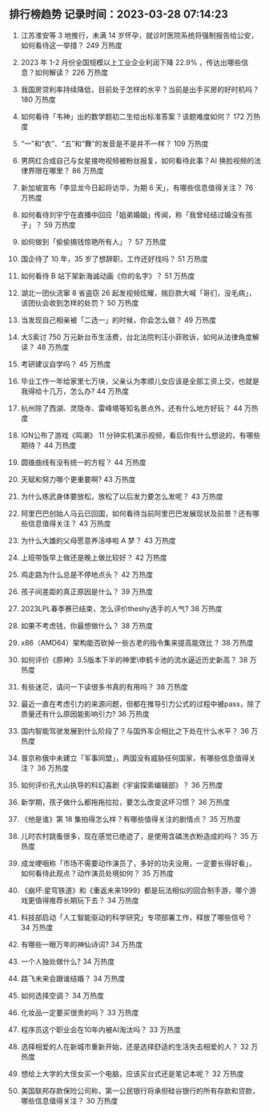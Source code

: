 
## 排行榜趋势 记录时间：2023-03-28 07:14:23
  
  1. 江苏淮安等 3 地推行，未满 14 岁怀孕，就诊时医院系统将强制报告给公安，如何看待这一举措？ 249 万热度
    
  2. 2023 年 1-2 月份全国规模以上工业企业利润下降 22.9% ，传达出哪些信息？如何解读？ 226 万热度
    
  3. 我国房贷利率持续降低，目前处于怎样的水平？当前是出手买房的好时机吗？ 180 万热度
    
  4. 如何看待「韦神」出的数学题初二生给出标准答案？该题难度如何？ 172 万热度
    
  5. “一”和“衣”、“五”和“舞”的发音是不是并不一样？ 109 万热度
    
  6. 男网红合成自己与女星接吻视频被粉丝报复，如何看待此事？AI 换脸视频的法律界限在哪里？ 86 万热度
    
  7. 新加坡宣布「李显龙今日起将访华，为期 6 天」，有哪些信息值得关注？ 76 万热度
    
  8. 如何看待刘宇宁在直播中回应「姐弟婚姻」传闻，称「我曾经结过婚没有孩子」？ 59 万热度
    
  9. 如何做到「偷偷搞钱惊艳所有人」？ 57 万热度
    
  10. 国企待了 10 年，35 岁了想辞职，工作还好找吗？ 51 万热度
    
  11. 如何看待 B 站下架新海诚动画《你的名字》？ 51 万热度
    
  12. 湖北一团伙流窜 8 省盗窃 26 起发视频炫耀，揣巨款大喊「哥们，没毛病」，该团伙会收到怎样的处罚？ 50 万热度
    
  13. 当发现自己相亲被「二选一」的时候，你会怎么做？ 49 万热度
    
  14. 大S索讨 750 万元新台币生活费，台北法院判汪小菲败诉，如何从法律角度解读？ 48 万热度
    
  15. 考研建议自学吗？ 45 万热度
    
  16. 毕业工作一年给家里七万块，父亲认为孝顺儿女应该是全部工资上交，也就是我得给十几万，怎么办? 44 万热度
    
  17. 杭州除了西湖、灵隐寺、雷峰塔等知名景点外，还有什么地方好玩？ 44 万热度
    
  18. IGN公布了游戏《鸣潮》 11 分钟实机演示视频，看后你有什么想说的，有哪些期待？ 44 万热度
    
  19. 圆锥曲线有没有统一的方程？ 44 万热度
    
  20. 天赋和努力哪个更重要啊? 43 万热度
    
  21. 为什么练武身体要放松，放松了以后发力要怎么发呢？ 43 万热度
    
  22. 阿里巴巴创始人马云已回国，如何看待当前阿里巴巴发展现状及前景？还有哪些信息值得关注？ 43 万热度
    
  23. 为什么大雄的父母愿意养活哆啦 A 梦？ 43 万热度
    
  24. 上班带饭早上做还是晚上做比较好？ 42 万热度
    
  25. 鸡走路为什么总是不停地点头？ 42 万热度
    
  26. 孩子间差距的真正原因是什么？ 39 万热度
    
  27. 2023LPL春季赛已结束，怎么评价theshy选手的人气? 38 万热度
    
  28. 如果不考虑钱，你最想做什么？ 38 万热度
    
  29. x86（AMD64）架构能否砍掉一些古老的指令集来提高能效比？ 38 万热度
    
  30. 如何评价《原神》3.5版本下半的神里\申鹤卡池的流水逼近历史新高？ 38 万热度
    
  31. 有些迷茫，请问一下读很多书真的有用吗？ 38 万热度
    
  32. 最近一直在考虑引力的来源问题，但都在推导引力公式的过程中被pass，除了质量还有什么原因能影响引力? 36 万热度
    
  33. 国内智能驾驶发展到什么阶段了？与国外车企相比之下处在什么水平？ 36 万热度
    
  34. 普京称俄中未建立「军事同盟」，两国没有威胁任何国家，有哪些信息值得关注？ 36 万热度
    
  35. 如何评价孔大山执导的科幻喜剧《宇宙探索编辑部》？ 36 万热度
    
  36. 新学期，孩子做什么都拖拖拉拉，要怎么改变这坏习惯？ 36 万热度
    
  37. 《他是谁》第 18 集拍得怎么样？有哪些值得关注的剧情点？ 35 万热度
    
  38. 儿时农村跳蚤很多，现在感觉已绝迹了，是使用含磷洗衣粉造成的吗？ 35 万热度
    
  39. 成龙哽咽称「市场不需要动作演员了，多好的功夫没用，一定要长得好看」，如何看待此观点？动作演员处境如何？ 35 万热度
    
  40. 《崩坏:星穹铁道》和《重返未来1999》都是玩法相似的回合制手游，哪个游戏更值得推荐长期玩下去？ 34 万热度
    
  41. 科技部启动「人工智能驱动的科学研究」专项部署工作，释放了哪些信号？ 34 万热度
    
  42. 有哪些一眼万年的神仙诗词? 34 万热度
    
  43. 一个人独处做什么? 34 万热度
    
  44. 路飞未来会跟谁结婚？ 34 万热度
    
  45. 如何选择空调？ 34 万热度
    
  46. 化妆品一定要买很贵的吗？ 33 万热度
    
  47. 程序员这个职业会在10年内被AI淘汰吗？ 33 万热度
    
  48. 选择相爱的人在新城市重新开始，还是选择舒适的生活失去相爱的人？ 32 万热度
    
  49. 想给上大学的大侄女买一个电脑，应该买台式还是笔记本呢？ 32 万热度
    
  50. 美国联邦存款保险公司称，第一公民银行将承担硅谷银行的所有存款和贷款，哪些信息值得关注？ 30 万热度
    